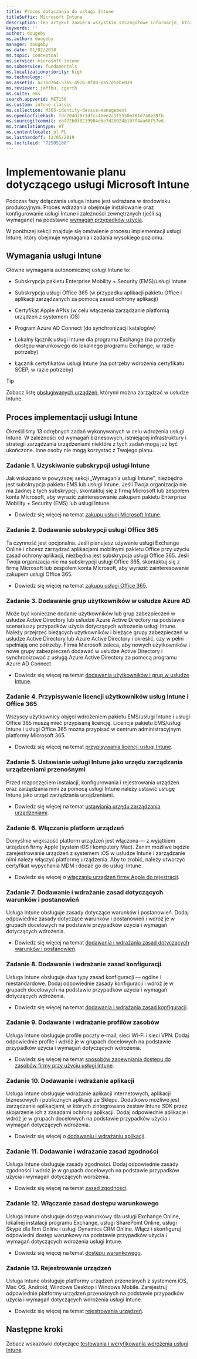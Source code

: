 ```yaml
---
title: Proces dołączania do usługi Intune
titleSuffix: Microsoft Intune
description: Ten artykuł zawiera wszystkie szczegółowe informacje, które należy wziąć pod uwagę podczas dołączania opartego tylko na chmurze rozwiązania Microsoft Intune do własnego środowiska.
keywords: ''
author: dougeby
ms.author: dougeby
manager: dougeby
ms.date: 01/02/2018
ms.topic: conceptual
ms.service: microsoft-intune
ms.subservice: fundamentals
ms.localizationpriority: high
ms.technology: ''
ms.assetid: ac7bd764-5365-4920-8fd0-ea57d5ebe039
ms.reviewer: jeffbu, cgerth
ms.suite: ems
search.appverid: MET150
ms.custom: intune-classic
ms.collection: M365-identity-device-management
ms.openlocfilehash: fdc704d1971dfcc46ee2c3f5550e201d7a8e89fb
ms.sourcegitcommit: ebf72b038219904d6e7d20024b107f4aa68f57e6
ms.translationtype: HT
ms.contentlocale: pl-PL
ms.lasthandoff: 12/05/2019
ms.locfileid: "72505188"
---
```

# <a name="implement-your-microsoft-intune-plan"></a>Implementowanie planu dotyczącego usługi Microsoft Intune

Podczas fazy dołączania usługa Intune jest wdrażana w środowisku produkcyjnym. Proces wdrażania obejmuje instalowanie oraz konfigurowanie usługi Intune i zależności zewnętrznych (jeśli są wymagane) na podstawie [wymagań przypadków użycia](planning-guide-requirements.md).

W poniższej sekcji znajduje się omówienie procesu implementacji usługi Intune, który obejmuje wymagania i zadania wysokiego poziomu.

## <a name="intune-requirements"></a>Wymagania usługi Intune

Główne wymagania autonomicznej usługi Intune to:

- Subskrypcja pakietu Enterprise Mobility + Security (EMS)/usługi Intune

- Subskrypcja usługi Office 365 (w przypadku aplikacji pakietu Office i aplikacji zarządzanych za pomocą zasad ochrony aplikacji)

- Certyfikat Apple APNs (w celu włączenia zarządzanie platformą urządzeń z systemem iOS)

- Program Azure AD Connect (do synchronizacji katalogów)

- Lokalny łącznik usługi Intune dla programu Exchange (na potrzeby dostępu warunkowego do lokalnego programu Exchange, w razie potrzeby)

- Łącznik certyfikatów usługi Intune (na potrzeby wdrożenia certyfikatu SCEP, w razie potrzeby)

>[!TIP]
> Zobacz listę [obsługiwanych urządzeń](supported-devices-browsers.md), którymi można zarządzać w usłudze Intune.

## <a name="intune-implementation-process"></a>Proces implementacji usługi Intune

Określiliśmy 13 odrębnych zadań wykonywanych w celu wdrożenia usługi Intune. W zależności od wymagań biznesowych, istniejącej infrastruktury i strategii zarządzania urządzeniami niektóre z tych zadań mogą już być ukończone. Inne osoby nie mogą korzystać z Twojego planu.

### <a name="task-1-get-an-intune-subscription"></a>Zadanie 1. Uzyskiwanie subskrypcji usługi Intune

Jak wskazano w powyższej sekcji „Wymagania usługi Intune”, niezbędna jest subskrypcja pakietu EMS lub usługi Intune. Jeśli Twoja organizacja nie ma żadnej z tych subskrypcji, skontaktuj się z firmą Microsoft lub zespołem konta Microsoft, aby wyrazić zainteresowanie zakupem pakietu Enterprise Mobility + Security (EMS) lub usługi Intune.

- Dowiedz się więcej na temat [zakupu usługi Microsoft Intune](https://www.microsoft.com/cloud-platform/microsoft-intune-pricing).

### <a name="task-2-add-office-365-subscription"></a>Zadanie 2. Dodawanie subskrypcji usługi Office 365

Ta czynność jest opcjonalna. Jeśli planujesz używanie usługi Exchange Online i chcesz zarządzać aplikacjami mobilnymi pakietu Office przy użyciu zasad ochrony aplikacji, niezbędna jest subskrypcja usługi Office 365. Jeśli Twoja organizacja nie ma subskrypcji usługi Office 365, skontaktuj się z firmą Microsoft lub zespołem konta Microsoft, aby wyrazić zainteresowanie zakupem usługi Office 365.

- Dowiedz się więcej na temat [zakupu usługi Office 365](https://products.office.com/business/compare-office-365-for-business-plans).

### <a name="task-3-add-users-groups-in-azure-ad"></a>Zadanie 3. Dodawanie grup użytkowników w usłudze Azure AD

Może być konieczne dodanie użytkowników lub grup zabezpieczeń w usłudze Active Directory lub usłudze Azure Active Directory na podstawie scenariuszy przypadków użycia dotyczących wdrożenia usługi Intune. Należy przejrzeć bieżących użytkowników i bieżące grupy zabezpieczeń w usłudze Active Directory lub Azure Active Directory i określić, czy w pełni spełniają one potrzeby. Firma Microsoft zaleca, aby nowych użytkowników i nowe grupy zabezpieczeń dodawać w usłudze Active Directory i synchronizować z usługą Azure Active Directory za pomocą programu Azure AD Connect.

- Dowiedz się więcej na temat [dodawania użytkowników i grup w usłudze Intune](users-add.md).
<!---why not send them to the AAD connect topic? Question out to Andre: https://docs.microsoft.com/azure/active-directory/connect/active-directory-aadconnect--->


### <a name="task-4-assign-intune-and-office-365-user-licenses"></a>Zadanie 4. Przypisywanie licencji użytkowników usług Intune i Office 365

Wszyscy użytkownicy objęci wdrożeniem pakietu EMS/usługi Intune i usługi Office 365 muszą mieć przypisaną licencję. Licencje pakietu EMS/usługi Intune i usługi Office 365 można przypisać w centrum administracyjnym platformy Microsoft 365.

- Dowiedz się więcej na temat [przypisywania licencji usługi Intune](licenses-assign.md).

### <a name="task-5-set-mobile-device-management-authority-to-intune"></a>Zadanie 5. Ustawianie usługi Intune jako urzędu zarządzania urządzeniami przenośnymi

Przed rozpoczęciem instalacji, konfigurowania i rejestrowania urządzeń oraz zarządzania nimi za pomocą usługi Intune należy ustawić usługę Intune jako urząd zarządzania urządzeniami.

- Dowiedz się więcej na temat [ustawiania urzędu zarządzania urządzeniami](mdm-authority-set.md).

### <a name="task-6-enable-device-platforms"></a>Zadanie 6. Włączanie platform urządzeń

Domyślnie większość platform urządzeń jest włączona — z wyjątkiem urządzeń firmy Apple (system iOS i komputery Mac). Zanim możliwe będzie zarejestrowanie urządzeń z systemem iOS w usłudze Intune i zarządzanie nimi należy włączyć platformę urządzenia. Aby to zrobić, należy utworzyć certyfikat wypychania MDM i dodać go do usługi Intune.

- Dowiedz się więcej o [włączaniu urządzeń firmy Apple do rejestracji](../enrollment/apple-mdm-push-certificate-get.md).

### <a name="task-7-add-and-deploy-terms-and-conditions-policies"></a>Zadanie 7. Dodawanie i wdrażanie zasad dotyczących warunków i postanowień

Usługa Intune obsługuje zasady dotyczące warunków i postanowień. Dodaj odpowiednie zasady dotyczące warunków i postanowień i wdróż je w grupach docelowych na podstawie przypadków użycia i wymagań dotyczących wdrożenia.

- Dowiedz się więcej na temat [dodawania i wdrażania zasad dotyczących warunków i postanowień](../enrollment/terms-and-conditions-create.md).

### <a name="task-8-add-and-deploy-configuration-policies"></a>Zadanie 8. Dodawanie i wdrażanie zasad konfiguracji

Usługa Intune obsługuje dwa typy zasad konfiguracji — ogólne i niestandardowe. Dodaj odpowiednie zasady konfiguracji i wdróż je w grupach docelowych na podstawie przypadków użycia i wymagań dotyczących wdrożenia.

- Dowiedz się więcej na temat [dodawania i wdrażania zasad konfiguracji](../configuration/device-profiles.md).

### <a name="task-9-add-and-deploy-resource-profiles"></a>Zadanie 9. Dodawanie i wdrażanie profilów zasobów

Usługa Intune obsługuje profile poczty e-mail, sieci Wi-Fi i sieci VPN. Dodaj odpowiednie profile i wdróż je w grupach docelowych na podstawie przypadków użycia i wymagań dotyczących wdrożenia.

- Dowiedz się więcej na temat [sposobów zapewniania dostępu do zasobów firmy przy użyciu usługi Intune](../configuration/device-profiles.md).

### <a name="task-10-add-and-deploy-apps"></a>Zadanie 10. Dodawanie i wdrażanie aplikacji

Usługa Intune obsługuje wdrażanie aplikacji internetowych, aplikacji biznesowych i publicznych aplikacji ze Sklepu. Dodatkowo możliwe jest zarządzanie aplikacjami, w których zintegrowano zestaw Intune SDK przez skojarzenie ich z zasadami ochrony aplikacji. Dodaj odpowiednie aplikacje i wdróż je w grupach docelowych na podstawie przypadków użycia i wymagań dotyczących wdrożenia.

- Dowiedz się więcej o [dodawaniu i wdrażaniu aplikacji](../apps/app-management.md).

### <a name="task-11-add-and-deploy-compliance-policies"></a>Zadanie 11. Dodawanie i wdrażanie zasad zgodności

Usługa Intune obsługuje zasady zgodności. Dodaj odpowiednie zasady zgodności i wdróż je w grupach docelowych na podstawie przypadków użycia i wymagań dotyczących wdrożenia.

- Dowiedz się więcej na temat [zasad zgodności](../protect/device-compliance-get-started.md).

### <a name="task-12-enable-conditional-access-policies"></a>Zadanie 12. Włączanie zasad dostępu warunkowego

Usługa Intune obsługuje dostęp warunkowy dla usługi Exchange Online, lokalnej instalacji programu Exchange, usługi SharePoint Online, usługi Skype dla firm Online i usługi Dynamics CRM Online. Włącz i skonfiguruj odpowiedni dostęp warunkowy na podstawie przypadków użycia i wymagań dotyczących wdrożenia usługi Intune.

- Dowiedz się więcej na temat [dostępu warunkowego](../protect/conditional-access.md).

### <a name="task-13-enroll-devices"></a>Zadanie 13. Rejestrowanie urządzeń

Usługa Intune obsługuje platformy urządzeń przenośnych z systemem iOS, Mac OS, Android, Windows Desktop i Windows Mobile. Zarejestruj odpowiednie platformy urządzeń przenośnych na podstawie przypadków użycia i wymagań dotyczących wdrożenia usługi Intune.

- Dowiedz się więcej na temat [rejestrowania urządzeń](../enrollment/device-enrollment.md).


## <a name="next-steps"></a>Następne kroki
Zobacz wskazówki dotyczące [testowania i weryfikowania wdrożenia usługi Intune](planning-guide-test-validation.md).

